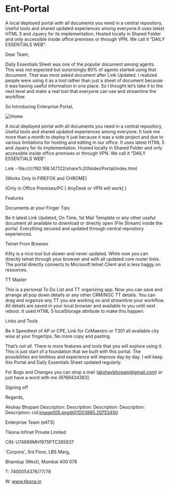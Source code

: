 # Ent-Portal
A local deployed portal with all documents you need in a central repository, Useful tools and shared updated experiences among everyone.It uses latest HTML 5 and Jquery for its implementation. Hosted locally in Shared Folder and only accessible inside office premises or through VPN. We call it “DAILY ESSENTIALS WEB”.

Dear Team,

 

Daily Essentials Sheet was one of the popular document among agents. This was not expected but surprisingly 80% of agents started using that document. That was most asked document after Link Updated. I realized people were using it as a tool rather than just a sheet of document because it was having useful information in one place. So I thought let’s take it to the next level and make a real tool that everyone can use and streamline the workflow.

 

So Introducing Enterprise Portal,

 

![Home](./image001.png)

 

A local deployed portal with all documents you need in a central repository, Useful tools and shared updated experiences among everyone. It took me more than a month to deploy it just because it was a side project and due to various limitations for hosting and editing in our office. It uses latest HTML 5 and Jquery for its implementation. Hosted locally in Shared Folder and only accessible inside office premises or through VPN. We call it “DAILY ESSENTIALS WEB”.

 

Link - file://///192.168.147.122/share%20folder/Portal/index.html

 

(Works Only In FIREFOX and CHROME)

(Only in Office Premises/PC [ AnyDesk or VPN will work] )

 

Features

 

Documents at your Finger Tips

 



 

Be it latest Link Updated, On Time, 1st Mail Template or any other useful document all available to download or directly open (File Stream) inside the portal. Everything secured and updated through central repository experiences.

 

Telnet From Browser

 



 

Kitty is a nice tool but slower and never updated. While now you can directly telnet through your browser and with all updated core router links. The portal directly connects to Microsoft telnet Client and is less haggy on resources.

 

TT Master

 



 

This is a personal To Do List and TT organizing app. Now you can save and arrange all pop down details or any other CRM/NOC TT details. You can drag and organize any TT you are working on and streamline your workflow. All details are saved in your local browser and available to you until next reboot. It used HTML 5  localStorage attribute to make this happen.

 

Links and Tools

 



 

Be it Speedtest of AP or CPE, Link for CnMaestro or T301 all available city wise at your fingertips. No more copy and pasting.

 

That’s not all. There is more features and tools that you will explore using it.  This is just start of a foundation that we built with this portal. The possibilities are limitless and experience will improve day by day. I will keep this Portal and Daily Essentials Sheet updated regularly.

 

For Bugs and Changes you can drop a mail (akshaybhopani@gmail.com) or just have a word with me (9769434383).

 

Signing off

 

Regards,

Akshay Bhopani Description: Description: Description: Description: Description: cid:image005.png@01D03985.20753450

Enterprise Team (eATS)

Tikona Infinet Private Limited

CIN: U74899MH1975PTC265837

'Corpora', 3rd Floor, LBS Marg,

Bhandup (West), Mumbai 400 078

T: 7400054376/77/78

W: www.tikona.in
